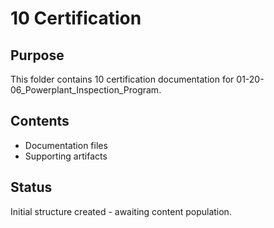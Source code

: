 # 10 Certification

## Purpose
This folder contains 10 certification documentation for 01-20-06_Powerplant_Inspection_Program.

## Contents
- Documentation files
- Supporting artifacts

## Status
Initial structure created - awaiting content population.
